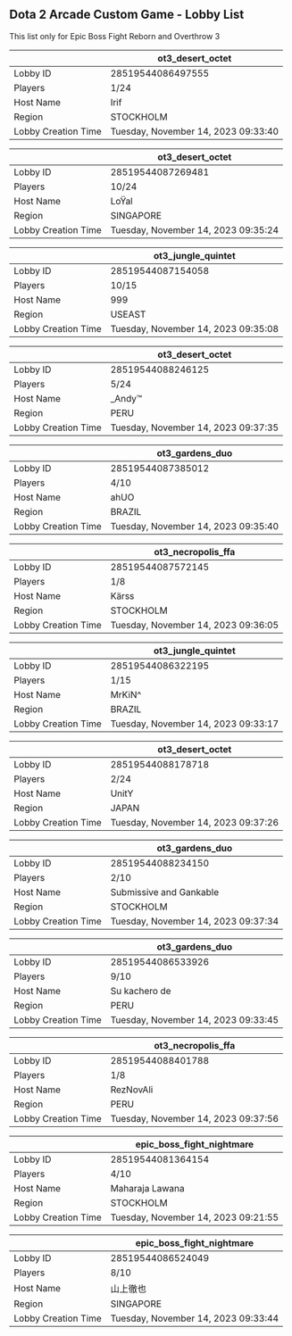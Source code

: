 ## Dota 2 Arcade Custom Game - Lobby List

This list only for Epic Boss Fight Reborn and Overthrow 3

|  | ot3_desert_octet |
| ------ | ------ |
| Lobby ID | 28519544086497555 |
| Players | 1/24 |
| Host Name | Irif |
| Region | STOCKHOLM |
| Lobby Creation Time | Tuesday, November 14, 2023 09:33:40 |


|  | ot3_desert_octet |
| ------ | ------ |
| Lobby ID | 28519544087269481 |
| Players | 10/24 |
| Host Name | LoŸal |
| Region | SINGAPORE |
| Lobby Creation Time | Tuesday, November 14, 2023 09:35:24 |


|  | ot3_jungle_quintet |
| ------ | ------ |
| Lobby ID | 28519544087154058 |
| Players | 10/15 |
| Host Name | 999 |
| Region | USEAST |
| Lobby Creation Time | Tuesday, November 14, 2023 09:35:08 |


|  | ot3_desert_octet |
| ------ | ------ |
| Lobby ID | 28519544088246125 |
| Players | 5/24 |
| Host Name | _Andy™ |
| Region | PERU |
| Lobby Creation Time | Tuesday, November 14, 2023 09:37:35 |


|  | ot3_gardens_duo |
| ------ | ------ |
| Lobby ID | 28519544087385012 |
| Players | 4/10 |
| Host Name | ahUO |
| Region | BRAZIL |
| Lobby Creation Time | Tuesday, November 14, 2023 09:35:40 |


|  | ot3_necropolis_ffa |
| ------ | ------ |
| Lobby ID | 28519544087572145 |
| Players | 1/8 |
| Host Name | Kärss |
| Region | STOCKHOLM |
| Lobby Creation Time | Tuesday, November 14, 2023 09:36:05 |


|  | ot3_jungle_quintet |
| ------ | ------ |
| Lobby ID | 28519544086322195 |
| Players | 1/15 |
| Host Name | MrKiN^ |
| Region | BRAZIL |
| Lobby Creation Time | Tuesday, November 14, 2023 09:33:17 |


|  | ot3_desert_octet |
| ------ | ------ |
| Lobby ID | 28519544088178718 |
| Players | 2/24 |
| Host Name | UnitY | Repeat.gg |
| Region | JAPAN |
| Lobby Creation Time | Tuesday, November 14, 2023 09:37:26 |


|  | ot3_gardens_duo |
| ------ | ------ |
| Lobby ID | 28519544088234150 |
| Players | 2/10 |
| Host Name | Submissive and Gankable |
| Region | STOCKHOLM |
| Lobby Creation Time | Tuesday, November 14, 2023 09:37:34 |


|  | ot3_gardens_duo |
| ------ | ------ |
| Lobby ID | 28519544086533926 |
| Players | 9/10 |
| Host Name | Su kachero de |
| Region | PERU |
| Lobby Creation Time | Tuesday, November 14, 2023 09:33:45 |


|  | ot3_necropolis_ffa |
| ------ | ------ |
| Lobby ID | 28519544088401788 |
| Players | 1/8 |
| Host Name | RezNovAli |
| Region | PERU |
| Lobby Creation Time | Tuesday, November 14, 2023 09:37:56 |


|  | epic_boss_fight_nightmare |
| ------ | ------ |
| Lobby ID | 28519544081364154 |
| Players | 4/10 |
| Host Name | Maharaja Lawana |
| Region | STOCKHOLM |
| Lobby Creation Time | Tuesday, November 14, 2023 09:21:55 |


|  | epic_boss_fight_nightmare |
| ------ | ------ |
| Lobby ID | 28519544086524049 |
| Players | 8/10 |
| Host Name | 山上徹也 |
| Region | SINGAPORE |
| Lobby Creation Time | Tuesday, November 14, 2023 09:33:44 |


